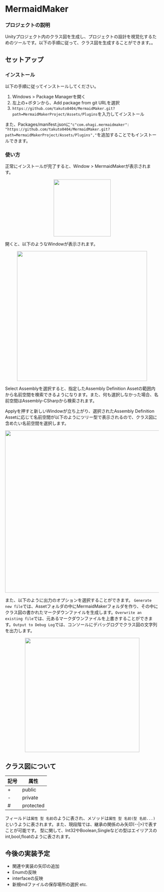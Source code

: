 # MermaidMaker

### プロジェクトの説明

Unityプロジェクト内のクラス図を生成し、プロジェクトの設計を視覚化するためのツールです。以下の手順に従って、クラス図を生成することができます。。

## セットアップ

### インストール

以下の手順に従ってインストールしてください。
1. Windows > Package Managerを開く
2. 左上の+ボタンから、Add package from git URLを選択
3. `https://github.com/takuto0404/MermaidMaker.git?path=MermaidMakerProject/Assets/Plugins`を入力してインストール

また、Packages/manifest.jsonに`"c"com.ohagi.mermaidmaker": "https://github.com/takuto0404/MermaidMaker.git?path=MermaidMakerProject/Assets/Plugins","`を追加することでもインストールできます。

### 使い方

正常にインストールが完了すると、Window > MermaidMakerが表示されます。

<p align="center">
  <img width="187" src="https://github.com/takuto0404/MermaidMaker/assets/103303559/62891ffd-5232-40b7-9b69-5250bc576a66">
</p>

開くと、以下のようなWindowが表示されます。

<p align="center">
  <img width="426" src="https://github.com/takuto0404/MermaidMaker/assets/103303559/f2367ba6-2c3a-47f3-a548-714cd9e34f25">
</p>

Select Assemblyを選択すると、指定したAssembly Definition Assetの範囲内から名前空間を検索できるようになります。また、何も選択しなかった場合、名前空間はAssembly-CSharpから検索されます。

Applyを押すと新しいWindowが立ち上がり、選択されたAssembly Definition Assetに応じて名前空間が以下のようにツリー型で表示されるので、クラス図に含めたい名前空間を選択します。

<p align="center">
  <img width="532" src="https://github.com/takuto0404/MermaidMaker/assets/103303559/664c8309-a879-47e1-ae1a-c59584205ad2">
</p>

また、以下のように出力のオプションを選択することができます。 `Generate new file`では、Assetフォルダの中にMermaidMakerフォルダを作り、その中にクラス図の書かれたマークダウンファイルを生成します。`Overwrite an existing file`では、元あるマークダウンファイルを上書きすることができます。`Output to Debug Log`では、コンソールにデバッグログでクラス図の文字列を出力します。

<p align="center">
  <img width="375" src="https://github.com/takuto0404/MermaidMaker/assets/103303559/3f106f58-f863-4a8d-937d-32fd7eb29d92">
</p>

## クラス図について

| 記号 | 属性      | 
| ---- | --------- | 
| +    | public    | 
| -    | private   | 
| #    | protected | 

フィールドは`属性 型 名前`のように表され、メソッドは`属性 型 名前(型 名前...)`というように表されます。また、現段階では、継承の関係のみ矢印(--|>)で表すことが可能です。
型に関して、Int32やBoolean,Singleなどの型はエイリアスのint,bool,floatのように表されます。

## 今後の実装予定
* 関連や実装の矢印の追加
* Enumの反映
* interfaceの反映
* 新規mdファイルの保存場所の選択
etc.
